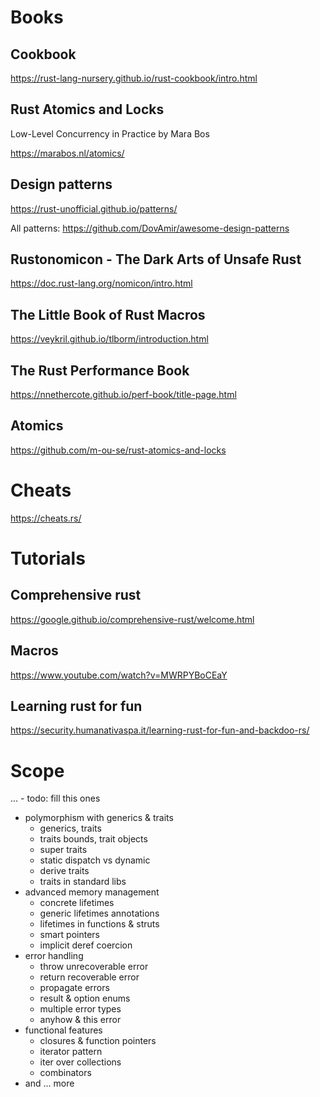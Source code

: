 # Books


## Cookbook

https://rust-lang-nursery.github.io/rust-cookbook/intro.html

## Rust Atomics and Locks

Low-Level Concurrency in Practice
by Mara Bos

https://marabos.nl/atomics/

## Design patterns

https://rust-unofficial.github.io/patterns/

All patterns:
https://github.com/DovAmir/awesome-design-patterns

## Rustonomicon - The Dark Arts of Unsafe Rust

https://doc.rust-lang.org/nomicon/intro.html

## The Little Book of Rust Macros

https://veykril.github.io/tlborm/introduction.html


## The Rust Performance Book

https://nnethercote.github.io/perf-book/title-page.html


## Atomics

https://github.com/m-ou-se/rust-atomics-and-locks


# Cheats

https://cheats.rs/

# Tutorials

## Comprehensive rust 

https://google.github.io/comprehensive-rust/welcome.html


## Macros

https://www.youtube.com/watch?v=MWRPYBoCEaY


## Learning rust for fun

https://security.humanativaspa.it/learning-rust-for-fun-and-backdoo-rs/


# Scope 

... - todo: fill this ones


- polymorphism with generics & traits
  - generics, traits
  - traits bounds, trait objects
  - super traits
  - static dispatch vs dynamic
  - derive traits
  - traits in standard libs
- advanced memory management
  - concrete lifetimes
  - generic lifetimes annotations
  - lifetimes in functions & struts
  - smart pointers
  - implicit deref coercion
- error handling
  - throw unrecoverable error
  - return recoverable error
  - propagate errors
  - result & option enums
  - multiple error types
  - anyhow & this error
- functional features
  - closures & function pointers
  - iterator pattern
  - iter over collections
  - combinators
- and ... more 